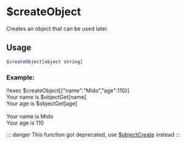 # $createObject

Creates an object that can be used later.

## Usage

```bash
$createObject[object string]
```

### Example:
<discord-messages>
          <discord-message :bot="false" role-color="#ffcc9a" author="Member">
        !!exec $createObject[{"name":"Mido","age":110}]<br>Your name is $objectGet[name]<br>Your age is $objectGet[age]<br><br>
          </discord-message>
          <discord-message :bot="true" role-color="#0099ff" author="Custom Command" avatar="https://media.discordapp.net/avatars/725721249652670555/781224f90c3b841ba5b40678e032f74a.webp">
        Your name is Mido<br>Your age is 110
        </discord-message>
</discord-messages>

::: danger
This function got deprecated, use [$objectCreate](./objectCreate.md) instead 
:::